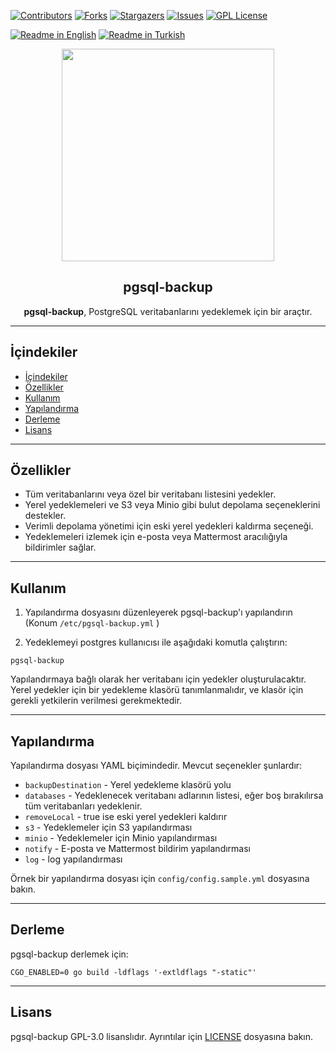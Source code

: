 [![Contributors][contributors-shield]][contributors-url]
[![Forks][forks-shield]][forks-url]
[![Stargazers][stars-shield]][stars-url]
[![Issues][issues-shield]][issues-url]
[![GPL License][license-shield]][license-url]

[![Readme in English](https://img.shields.io/badge/Readme-English-blue)](README.md)
[![Readme in Turkish](https://img.shields.io/badge/Readme-Turkish-red)](README.tr.md)

<div align="center"> 
<a href="https://monobilisim.com.tr/">
  <img src="https://monobilisim.com.tr/images/mono-bilisim.svg" width="340"/>
</a>

<h2 align="center">pgsql-backup</h2>
<b>pgsql-backup</b>, PostgreSQL veritabanlarını yedeklemek için bir araçtır.
</div>

---

## İçindekiler 

- [İçindekiler](#i̇çindekiler)
- [Özellikler](#özellikler)
- [Kullanım](#kullanım)
- [Yapılandırma](#yapılandırma)
- [Derleme](#derleme)
- [Lisans](#lisans)

---

## Özellikler

- Tüm veritabanlarını veya özel bir veritabanı listesini yedekler.
- Yerel yedeklemeleri ve S3 veya Minio gibi bulut depolama seçeneklerini destekler.
- Verimli depolama yönetimi için eski yerel yedekleri kaldırma seçeneği.
- Yedeklemeleri izlemek için e-posta veya Mattermost aracılığıyla bildirimler sağlar.

---

## Kullanım

1. Yapılandırma dosyasını düzenleyerek pgsql-backup'ı yapılandırın (Konum `/etc/pgsql-backup.yml` )

2. Yedeklemeyi postgres kullanıcısı ile aşağıdaki komutla çalıştırın:

```
pgsql-backup
```

Yapılandırmaya bağlı olarak her veritabanı için yedekler oluşturulacaktır. Yerel yedekler için bir yedekleme klasörü tanımlanmalıdır, ve klasör için gerekli yetkilerin verilmesi gerekmektedir. 

---

## Yapılandırma

Yapılandırma dosyası YAML biçimindedir. Mevcut seçenekler şunlardır:

- `backupDestination` - Yerel yedekleme klasörü yolu
- `databases` - Yedeklenecek veritabanı adlarının listesi, eğer boş bırakılırsa tüm veritabanları yedeklenir.
- `removeLocal` - true ise eski yerel yedekleri kaldırır
- `s3` - Yedeklemeler için S3 yapılandırması
- `minio` - Yedeklemeler için Minio yapılandırması
- `notify` - E-posta ve Mattermost bildirim yapılandırması
- `log` - log yapılandırması

Örnek bir yapılandırma dosyası için `config/config.sample.yml` dosyasına bakın.

---

## Derleme

pgsql-backup derlemek için:

```
CGO_ENABLED=0 go build -ldflags '-extldflags "-static"'
```

---

## Lisans

pgsql-backup GPL-3.0 lisanslıdır. Ayrıntılar için [LICENSE](LICENSE) dosyasına bakın.

[contributors-shield]: https://img.shields.io/github/contributors/monobilisim/pgsql-backup.svg?style=for-the-badge
[contributors-url]: https://github.com/monobilisim/pgsql-backup/graphs/contributors
[forks-shield]: https://img.shields.io/github/forks/monobilisim/pgsql-backup.svg?style=for-the-badge
[forks-url]: https://github.com/monobilisim/pgsql-backup/network/members
[stars-shield]: https://img.shields.io/github/stars/monobilisim/pgsql-backup.svg?style=for-the-badge
[stars-url]: https://github.com/monobilisim/pgsql-backup/stargazers
[issues-shield]: https://img.shields.io/github/issues/monobilisim/pgsql-backup.svg?style=for-the-badge
[issues-url]: https://github.com/monobilisim/pgsql-backup/issues
[license-shield]: https://img.shields.io/github/license/monobilisim/pgsql-backup.svg?style=for-the-badge
[license-url]: https://github.com/monobilisim/pgsql-backup/blob/master/LICENSE.txt